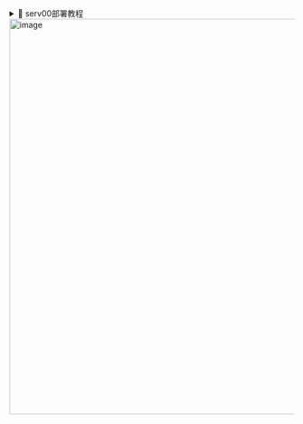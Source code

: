 <details>
<summary>📂 serv00部署教程</summary>

### 1. 拥有管理面板，首次登录需要输入密码，在文件代码中修改成自己喜欢的密码即可
![image](https://github.com/user-attachments/assets/b807edf8-0f61-48a8-8f65-c8eda3d5cd27){ width: 500px; }

### 2. 管理面板对cron job增加了删除和添加的功能，方便直接管理操作。添加功能分为基本模式和专家模式。

<img src="https://github.com/user-attachments/assets/92da7d91-6cce-456a-9f96-ad946c3cd960" width="700" alt="image">

<img src="https://github.com/user-attachments/assets/71c593d2-8b46-4259-84b9-bd366d55788d" width="700" alt="image">

### 3. 系统任务列表和挂起任务列表

- **系统任务列表：**

1、显示当前serv00存在的cron job配置，可以单独操作 删除

2、刷新列表按钮可以手动刷新当前serv00的cron job配置

<img src="https://github.com/user-attachments/assets/183ec469-b4ac-40e6-953d-a7ad9a229790" width="700" alt="image">

- **挂起任务列表：**

1、显示所有添加过的cron job配置方便日后操作，可以单独操作 移除 不需要的cron

2、挂起任务列表不意味着 cron job 被删除后会自动添加，需要点击 立即同步到系统

3、立即同步到系统，会立即同步添加serv00还未配置的cron job

<img src="https://github.com/user-attachments/assets/a6005976-1bd1-4d51-9ed3-64798559a246" width="700" alt="image">

- **挂起任务列表**中的配置会存放在 `cron_job.txt` 中，第一次使用会自动创建，需要给755权限
![image](https://github.com/user-attachments/assets/80719730-a828-45ab-9632-db8313d13a9a)


- 添加新任务会直接添加到serv00的**cron job**和**挂起任务列表**

## 项目展示图
</details>

<img src="https://github.com/user-attachments/assets/ac291fe8-06c2-4643-b54a-6b03f43e54a2" width="700" alt="image">
